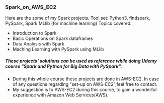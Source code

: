 ### Spark_on_AWS_EC2
Here are the some of my Spark projects.
Tool set: Python3, findspark, PySpark, Spark MLlib (for machine learning)
Topics covered:
* Introduction to Spark
* Basic Operations on Spark dataframes
* Data Analysis with Spark
* Maching Learning with PySpark using MLlib

##### These projects' solutions can be used as reference while doing Udemy course "Spark and Python for Big Data with PySpark". 
  
* During this whole course these projects are done in AWS-EC2. In case of any questions regarding "set-up on AWS-EC2",feel free to contact.   
* My suggestion is to AWS-EC2 during this course, to gain a wonderful experience with Amazon Web Services(AWS).
